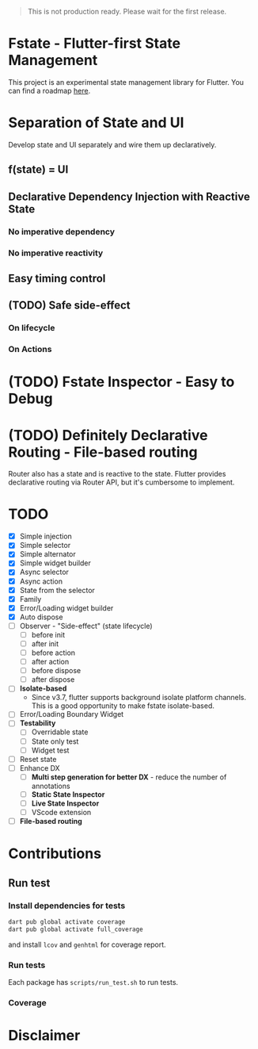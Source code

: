 > This is not production ready. Please wait for the first release.

# Fstate - Flutter-first State Management

This project is an experimental state management library
for Flutter. You can find a roadmap
[here](https://github.com/users/wurikiji/projects/2/views/1).

# Separation of State and UI

Develop state and UI separately and wire them up declaratively.

## f(state) = UI

## Declarative Dependency Injection with Reactive State

### No imperative dependency

### No imperative reactivity

## Easy timing control

## (TODO) Safe side-effect

### On lifecycle

### On Actions

# (TODO) Fstate Inspector - Easy to Debug

# (TODO) Definitely Declarative Routing - File-based routing

Router also has a state and is reactive
to the state. Flutter provides declarative routing via Router API,
but it's cumbersome to implement.

# TODO

- [x] Simple injection
- [x] Simple selector
- [x] Simple alternator
- [x] Simple widget builder
- [x] Async selector
- [x] Async action
- [x] State from the selector
- [x] Family
- [x] Error/Loading widget builder
- [x] Auto dispose
- [ ] Observer - "Side-effect" (state lifecycle)
  - [ ] before init
  - [ ] after init
  - [ ] before action
  - [ ] after action
  - [ ] before dispose
  - [ ] after dispose
- [ ] **Isolate-based**
  - Since v3.7, flutter supports background isolate platform channels. This is a good opportunity to make fstate isolate-based.
- [ ] Error/Loading Boundary Widget
- [ ] **Testability**
  - [ ] Overridable state
  - [ ] State only test
  - [ ] Widget test
- [ ] Reset state
- [ ] Enhance DX
  - [ ] **Multi step generation for better DX** - reduce the number of annotations
  - [ ] **Static State Inspector**
  - [ ] **Live State Inspector**
  - [ ] VScode extension
- [ ] **File-based routing**

# Contributions

## Run test

### Install dependencies for tests

```bash
dart pub global activate coverage
dart pub global activate full_coverage
```

and install `lcov` and `genhtml` for coverage report.

### Run tests

Each package has `scripts/run_test.sh` to run tests.

### Coverage

# Disclaimer

